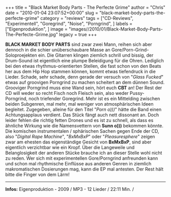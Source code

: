 +++
title = "Black Market Body Parts - The Perfecte Grime"
author = "Chris"
date = "2010-01-04 23:07:52+00:00"
slug = "black-market-body-parts-the-perfecte-grime"
category = "reviews"
tags = ["CD-Reviews", "Experimentell", "Goregrind", "Noise", "Porngrind", ]
labels = ["Eigenproduktion", ]
image = "images//2010/01/Black-Market-Body-Parts-The-Perfecte-Grime.jpg"
legacy = true
+++

**BLACK MARKET BODY PARTS** sind zwar zwei Mann, reihen sich aber dennoch in die schier unüberschaubare Masse an Gore/Porn-Grind-Soloproejekten ein. Die Gitarren klingen ziemlich schrill und bissig, der Drum-Sound ist eigentlich eine plumpe Beleidigung für die Ohren. Lediglich bei den etwas rhythmus-orientierten Stellen, die fast schon von den Beats her aus dem Hip Hop stammen können, kommt etwas tiefendruck in die Lieder. Schade, sehr schade, denn gerade der versuch von "_Glass Fucked_" etwas auf groovigen Porngrind zu machen scheitert an dem dünnen Sound. Grooviger Porngrind muss eine Wand sein, hört euch **CBT** an!
Der Rest der CD will weder so recht Fisch noch Fleisch sein, also weder Pussy-Porngrind, noch triefender Goregrind. Mehr ist es ein Mittelding zwischen beiden Subgenren, mal mehr, mal weniger von atmosphärischen Ideen begleitet. Zugegeben, alleine für den Titel "_Porn o)))_" hätte die Band einen Achtungsapplaus verdient. Das Stück fängt auch nett dissonant an. Doch leider fehlen die richtig fetten Drones und es ist zu schnell, als dass es ähnliche Wirkung wie die Namensvettern von **Sunn o)))** bekommen könnte.
Die komischen instrumentalen / sphärischen Sachen gegen Ende der CD, also "_Digital Rape Machine_", "_BxMxBxP_" oder "_Pleasuresphere_" zeigen zwar am ehesten das eigenständige Gesicht von **BxMxBxP**, sind aber eigentlich verzichtbar wie ein Kropf. Über die Langeweile und Belanglosigkeit der anderen Stücke brauche ich an dieser Stelle wohl nicht zu reden. Wer sich mit experimentellen Gore/Porngrind anfreunden kann und schon mal rhythmische Einflüsse aus anderen Genren in ziemlich makromatischen Dosierungen mag, kann die EP mal antesten. Der Rest hält bitte die Finger von dem Lärm!





---
**Infos:**
Eigenproduktion - 2009 / 
MP3 - 12 Lieder / 22:11 Min. / 
